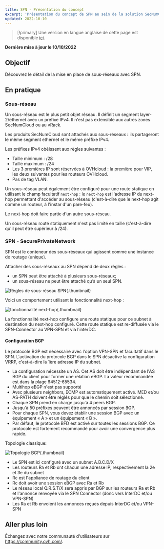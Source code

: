 ```yaml
---
title: SPN - Présentation du concept
excerpt: 'Présentation du concept de SPN au sein de la solution SecNumCloud Connectivity'
updated: 2022-10-10
---
```


> [!primary]
> Une version en langue anglaise de cette page est disponible [ici](/pages/cloud/network-ip/snc-connectivity-concepts-spn).
>

**Dernière mise à jour le 10/10/2022**

## Objectif

Découvrez le détail de la mise en place de sous-réseaux avec SPN.

## En pratique

### Sous-réseau

Un sous-réseau est le plus petit objet réseau. Il définit un segment layer-2/ethernet avec un préfixe IPv4. Il n'est pas extensible aux autres zones SecNumCloud ou au vRack.

Les produits SecNumCloud sont attachés aux sous-réseaux : ils partageront le même segment ethernet et le même préfixe IPv4.

Les préfixes IPv4 obéissent aux règles suivantes :

* Taille minimum : /28
* Taille maximum : /24
* Les 3 premières IP sont réservées à OVHcloud : la première pour VIP, les deux suivantes pour les routeurs OVHcloud.
* Pas de tag VLAN.

Un sous-réseau peut également être configuré pour une route statique en utilisant le champ facultatif `next-hop` : le `next-hop` est l'adresse IP du next-hop permettant d'accéder au sous-réseau (c'est-à-dire que le next-hop agit comme un routeur, à l'instar d'un pare-feu). 

Le next-hop doit faire partie d'un autre sous-réseau.

Un sous-réseau routé statiquement n'est pas limité en taille (c'est-à-dire qu'il peut être supérieur à /24).

### SPN - SecurePrivateNetwork

SPN est le conteneur des sous-réseaux qui agissent comme une instance de routage (unique).

Attacher des sous-réseaux au SPN dépend de deux règles :

* un SPN peut être attaché à plusieurs sous-réseaux;
* un sous-réseau ne peut être attaché qu’à un seul SPN.

![Règles de sous-réseau SPN](images/SNC-SPN-GW-Support.svg){.thumbnail}

Voici un comportement utilisant la fonctionnalité next-hop :

![fonctionnalité next-hop](images/SNC-SPN-Subnet-NH.svg){.thumbnail}

La fonctionnalité next-hop configure une route statique pour ce subnet à destination du next-hop configuré. Cette route statique est re-diffusée via le SPN-Connector au VPN-SPN et via l'interDC.

#### Configuration BGP

Le protocole BGP est nécessaire avec l'option VPN-SPN et facultatif dans le SPN. L'activation du protocole BGP dans le SPN désactive la configuration VRRP, c'est-à-dire la 1ère adresse IP du subnet.

* La configuration nécessite un AS. Cet AS doit être indépendant de l'AS BGP du client pour former une relation eBGP.
La valeur recommandée est dans la plage 64512-65534.
* Multihop eBGP n'est pas supporté
* Avec plusieurs neighbors, ECMP est automatiquement activé. MED et/ou AS-PATH doivent être réglés pour que le chemin soit sélectionné.
* Chaque SPN prend en charge jusqu'à 4 peers BGP.
* Jusqu'à 50 préfixes peuvent être annoncés par session BGP.
* Pour chaque SPN, vous devez établir une session BGP avec un équipement « A » et un équipement « B ».
* Par défaut, le protocole BFD est activé sur toutes les sessions BGP. Ce protocole est fortement recommandé pour avoir une convergence plus rapide.

Topologie classique:

![Topologie BGP](images/SNC-SPN-BGP-v0.svg){.thumbnail}

* Le SPN est ici configuré avec un subnet A.B.C.D/X
* Les routeurs Ra et Rb ont chacun une adresse IP, respectivement la 2e et 3e du subnet
* Rc est l'appliance de routage du client
* Rc doit avoir une session eBGP avec Ra et Rb
* Le réseau local Q.R.S.T/X sera appris par BGP sur les routeurs Ra et Rb et l'annonce renvoyée via le SPN Connector (donc vers InterDC et/ou VPN-SPN)
* Les Ra et Rb envoient les annonces reçues depuis InterDC et/ou VPN-SPN

## Aller plus loin

Échangez avec notre communauté d'utilisateurs sur <https://community.ovh.com/>.
